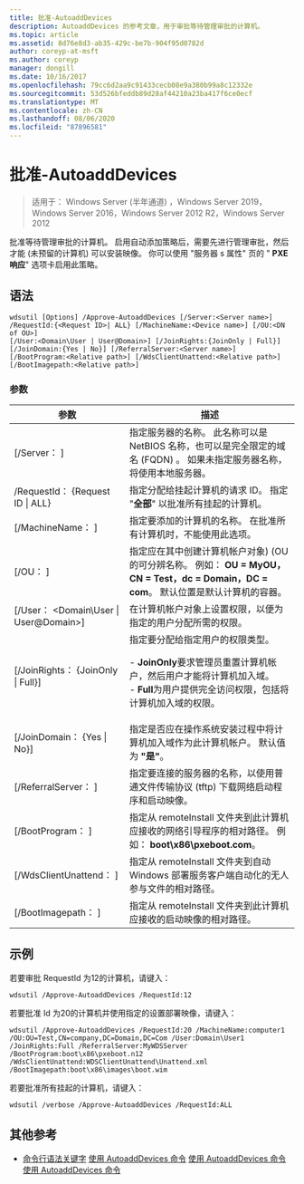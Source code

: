 ```yaml
---
title: 批准-AutoaddDevices
description: AutoaddDevices 的参考文章，用于审批等待管理审批的计算机。
ms.topic: article
ms.assetid: 8d76e8d3-ab35-429c-be7b-904f95d0782d
author: coreyp-at-msft
ms.author: coreyp
manager: dongill
ms.date: 10/16/2017
ms.openlocfilehash: 79cc6d2aa9c91433cecb08e9a380b99a8c12332e
ms.sourcegitcommit: 53d526bfeddb89d28af44210a23ba417f6ce0ecf
ms.translationtype: MT
ms.contentlocale: zh-CN
ms.lasthandoff: 08/06/2020
ms.locfileid: "87896581"
---
```

# <a name="approve-autoadddevices"></a>批准-AutoaddDevices

> 适用于： Windows Server (半年通道) ，Windows Server 2019，Windows Server 2016，Windows Server 2012 R2，Windows Server 2012

批准等待管理审批的计算机。 启用自动添加策略后，需要先进行管理审批，然后才能 (未预留的计算机) 可以安装映像。 你可以使用 "服务器 s 属性" 页的 " **PXE 响应**" 选项卡启用此策略。

## <a name="syntax"></a>语法
```
wdsutil [Options] /Approve-AutoaddDevices [/Server:<Server name>] /RequestId:{<Request ID>| ALL} [/MachineName:<Device name>] [/OU:<DN of OU>]
[/User:<Domain\User | User@Domain>] [/JoinRights:{JoinOnly | Full}] [/JoinDomain:{Yes | No}] [/ReferralServer:<Server name>] [/BootProgram:<Relative path>] [/WdsClientUnattend:<Relative path>] [/BootImagepath:<Relative path>]
```
### <a name="parameters"></a>参数
|参数|描述|
|-------|--------|
|[/Server： <Server name> ]|指定服务器的名称。 此名称可以是 NetBIOS 名称，也可以是完全限定的域名 (FQDN) 。 如果未指定服务器名称，将使用本地服务器。|
|/RequestId： {Request ID &#124; ALL}|指定分配给挂起计算机的请求 ID。 指定 "**全部**" 以批准所有挂起的计算机。|
|[/MachineName： <Device name> ]|指定要添加的计算机的名称。 在批准所有计算机时，不能使用此选项。|
|[/OU： <DN of OU> ]|指定应在其中创建计算机帐户对象)  (OU 的可分辨名称。 例如： **OU = MyOU，CN = Test，dc = Domain，DC = com**。 默认位置是默认计算机的容器。|
|[/User： <Domain\User &#124; User@Domain>]|在计算机帐户对象上设置权限，以便为指定的用户分配所需的权限。|
|[/JoinRights： {JoinOnly &#124; Full}]|指定要分配给指定用户的权限类型。<p>-   **JoinOnly**要求管理员重置计算机帐户，然后用户才能将计算机加入域。<br />-   **Full**为用户提供完全访问权限，包括将计算机加入域的权限。|
|[/JoinDomain： {Yes &#124; No}]|指定是否应在操作系统安装过程中将计算机加入域作为此计算机帐户。 默认值为 **"是"**。|
|[/ReferralServer： <Server name> ]|指定要连接的服务器的名称，以使用普通文件传输协议 (tftp) 下载网络启动程序和启动映像。|
|[/BootProgram： <Relative path> ]|指定从 remoteInstall 文件夹到此计算机应接收的网络引导程序的相对路径。 例如： **boot\x86\pxeboot.com**。|
|[/WdsClientUnattend： <Relative path> ]|指定从 remoteInstall 文件夹到自动 Windows 部署服务客户端自动化的无人参与文件的相对路径。|
|[/BootImagepath： <Relative path> ]|指定从 remoteInstall 文件夹到此计算机应接收的启动映像的相对路径。|
## <a name="examples"></a>示例
若要审批 RequestId 为12的计算机，请键入：
```
wdsutil /Approve-AutoaddDevices /RequestId:12
```
若要批准 Id 为20的计算机并使用指定的设置部署映像，请键入：
```
wdsutil /Approve-AutoaddDevices /RequestId:20 /MachineName:computer1 /OU:OU=Test,CN=company,DC=Domain,DC=Com /User:Domain\User1
/JoinRights:Full /ReferralServer:MyWDSServer /BootProgram:boot\x86\pxeboot.n12 /WdsClientUnattend:WDSClientUnattend\Unattend.xml /BootImagepath:boot\x86\images\boot.wim
```
若要批准所有挂起的计算机，请键入：
```
wdsutil /verbose /Approve-AutoaddDevices /RequestId:ALL
```
## <a name="additional-references"></a>其他参考
- [命令行语法关键字](command-line-syntax-key.md) 
[使用 AutoaddDevices 命令](using-the-delete-autoadddevices-command.md) 
[使用 AutoaddDevices 命令](using-the-get-autoadddevices-command.md) 
[使用 AutoaddDevices 命令](using-the-reject-autoadddevices-command.md)
